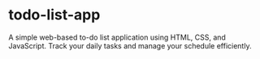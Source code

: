 # todo-list-app
A simple web-based to-do list application using HTML, CSS, and JavaScript. Track your daily tasks and manage your schedule efficiently.
